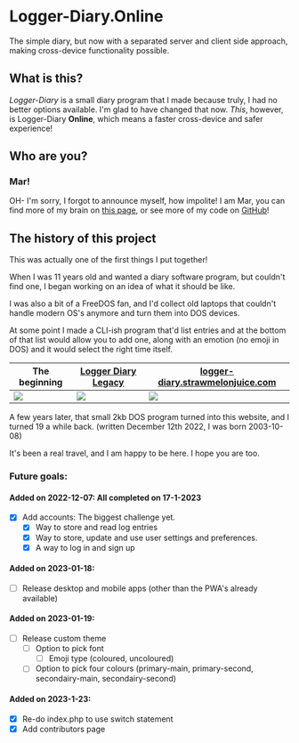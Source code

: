 # Logger-Diary.Online
The simple diary, but now with a separated server and client side approach, making cross-device functionality possible.

##  What is this?

*Logger-Diary* is a small diary program that I made because truly, I had no better options available. I'm glad to have changed that now. *This*, however, is Logger-Diary **Online**, which means a faster cross-device and safer experience!

## Who are you?

### Mar!

OH- I'm sorry, I forgot to announce myself, how impolite! I am Mar, you can find more of my brain on [this page](https://strawmelonjuice.com/), or see more of my code on [GitHub](https://github.com/strawmelonjuice)!

## The history of this project

This was actually one of the first things I put together!

When I was 11 years old and wanted a diary software program, but couldn't find one, I began working on an idea of what it should be like.

I was also a bit of a FreeDOS fan, and I'd collect old laptops that couldn't handle modern OS's anymore and turn them into DOS devices.

At some point I made a CLI-ish program that'd list entries and at the bottom of that list would allow you to add one, along with an emotion (no emoji in DOS) and it would select the right time itself.

| The beginning                                                | [Logger Diary Legacy](https://github.com/strawmelonjuice/logger-diary.legacy/releases) | [logger-diary.strawmelonjuice.com](https://logger-diary.strawmelonjuice.com/)          |
| ------------------------------------------------------------ | ------------------------------------------------------------ | ------------------------------------------------------------ |
| <img src="https://logger-diary.strawmelonjuice.com/img/2015.jpg" style="max-width: 80%"> | <img src="https://logger-diary.strawmelonjuice.com/img/2021.png" style="max-width: 80%"> | <img src="https://logger-diary.strawmelonjuice.com/img/2022.png" style="max-width: 80%"> |

A few years later, that small 2kb DOS program turned into this website, and I turned 19 a while back. (written December 12th 2022, I was born 2003-10-08)

It's been a real travel, and I am happy to be here. I hope you are too.

### Future goals:
#### Added on 2022-12-07: All completed on 17-1-2023
 - [x] Add accounts: The biggest challenge yet.
	- [x] Way to store and read log entries
	- [x] Way to store, update and use user settings and preferences.
	- [x] A way to log in and sign up
#### Added on 2023-01-18:
- [ ] Release desktop and mobile apps (other than the PWA's already available)
#### Added on 2023-01-19:
- [ ] Release custom theme
	- [ ] Option to pick font
		- [ ] Emoji type (coloured, uncoloured)
	- [ ] Option to pick four colours (primary-main, primary-second, secondairy-main, secondairy-second)
#### Added on 2023-1-23:
 - [x] Re-do index.php to use switch statement
 - [x] Add contributors page
